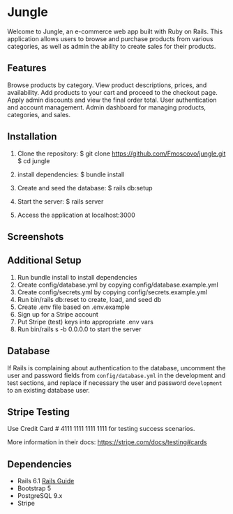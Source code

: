 # Jungle

Welcome to Jungle, an e-commerce web app built with Ruby on Rails. This application allows users to browse and purchase products from various categories, as well as admin the ability to create sales for their products.

## Features

Browse products by category.
View product descriptions, prices, and availability.
Add products to your cart and proceed to the checkout page.
Apply admin discounts and view the final order total.
User authentication and account management.
Admin dashboard for managing products, categories, and sales.

## Installation

1. Clone the repository:
   $ git clone https://github.com/Fmoscovo/jungle.git
   $ cd jungle

2. install dependencies: $ bundle install

3. Create and seed the database: $ rails db:setup

4. Start the server: $ rails server

5. Access the application at localhost:3000

## Screenshots

## Additional Setup

1. Run bundle install to install dependencies
2. Create config/database.yml by copying config/database.example.yml
3. Create config/secrets.yml by copying config/secrets.example.yml
4. Run bin/rails db:reset to create, load, and seed db
5. Create .env file based on .env.example
6. Sign up for a Stripe account
7. Put Stripe (test) keys into appropriate .env vars
8. Run bin/rails s -b 0.0.0.0 to start the server

## Database

If Rails is complaining about authentication to the database, uncomment the user and password fields from `config/database.yml` in the development and test sections, and replace if necessary the user and password `development` to an existing database user.

## Stripe Testing

Use Credit Card # 4111 1111 1111 1111 for testing success scenarios.

More information in their docs: <https://stripe.com/docs/testing#cards>

## Dependencies

- Rails 6.1 [Rails Guide](http://guides.rubyonrails.org/v6.1/)
- Bootstrap 5
- PostgreSQL 9.x
- Stripe
